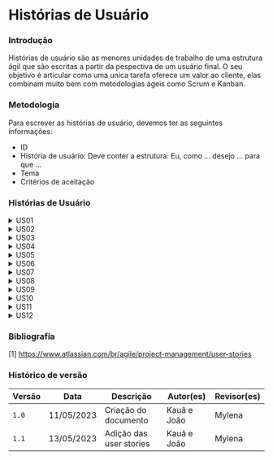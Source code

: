 # Histórias de Usuário

### Introdução
Histórias de usuário são as menores unidades de trabalho de uma estrutura ágil que são escritas a partir da pespectiva de um usuário final. O seu objetivo é articular como uma unica tarefa oferece um valor ao cliente, elas combinam muito bem com metodologias ágeis como Scrum e Kanban.

### Metodologia 
Para escrever as histórias de usuário, devemos ter as seguintes informações:
- ID
- História de usuário: Deve conter a estrutura: Eu, como ... desejo ... para que ...
- Tema
- Critérios de aceitação

### Histórias de Usuário

<details>
   <summary>US01</summary>
   <table>
      <thead>
         <tr>
            <th>Descrição</th>
            <th>Tema</th>
            <th>Critérios de aceitação</th>
         </tr>
      </thead>
      <tbody>
         <tr>
           <td>Eu, como usuário, desejo escrever uma nota com tamanho de minha preferência para que eu possa desenvolver minhas notas na aplicação.</td>
           <td>Notas</td>
           <td>-Poder escrever notas de tamanho variável.</td>
         </tr>
      </tbody>
   </table>
   <div style="text-align: center">
      <p> Tabela 1: História de Usuário 1 (Fonte: Autores, 2023).</p>
   </div>
</details>

<details>
   <summary>US02</summary>
   <table>
      <thead>
         <tr>
            <th>Descrição</th>
            <th>Tema</th>
            <th>Critérios de aceitação</th>
         </tr>
      </thead>
      <tbody>
         <tr>
           <td>Eu, como usuário, desejo visualizar minhas notas, para que eu possa desenvolver minhas notas na aplicação.</td>
           <td>Notas</td>
           <td>-Poder visualizar minhas notas na aplicação.</td>
         </tr>
      </tbody>
   </table>
   <div style="text-align: center">
      <p> Tabela 2: História de Usuário 2 (Fonte: Autores, 2023).</p>
   </div>
</details>

<details>
   <summary>US03</summary>
   <table>
      <thead>
         <tr>
            <th>Descrição</th>
            <th>Tema</th>
            <th>Critérios de aceitação</th>
         </tr>
      </thead>
      <tbody>
         <tr>
           <td>Eu, como usuário, desejo editar minhas notas, para que eu possa desenvolver minhas notas na aplicação.</td>
           <td>Notas</td>
           <td>-Poder editar minhas notas.</td>
         </tr>
      </tbody>
   </table>
   <div style="text-align: center">
      <p> Tabela 3: História de Usuário 3 (Fonte: Autores, 2023).</p>
   </div>
</details>

<details>
   <summary>US04</summary>
   <table>
      <thead>
         <tr>
            <th>Descrição</th>
            <th>Tema</th>
            <th>Critérios de aceitação</th>
         </tr>
      </thead>
      <tbody>
         <tr>
           <td>Eu, como usuário, desejo poder recuperar minhas notas após movê-las para a lixeira.</td>
           <td>Notas</td>
           <td>-Ser capaz de recuperar dados deletados.</td>
         </tr>
      </tbody>
   </table>
   <div style="text-align: center">
      <p> Tabela 4: História de Usuário 4 (Fonte: Autores, 2023).</p>
   </div>
</details>

<details>
   <summary>US05</summary>
   <table>
      <thead>
         <tr>
            <th>Descrição</th>
            <th>Tema</th>
            <th>Critérios de aceitação</th>
         </tr>
      </thead>
      <tbody>
         <tr>
           <td>Eu, como usuário, desejo utilizar o aplicativo em diversas plataformas para que eu possa ter mais conforto para manipular minhas notas.</td>
           <td>Sistema</td>
           <td>-Aplicativo oferecer suporte para diversos sistemas operacionais.</td>
         </tr>
      </tbody>
   </table>
   <div style="text-align: center">
      <p> Tabela 5: História de Usuário 5 (Fonte: Autores, 2023).</p>
   </div>
</details>

<details>
   <summary>US06</summary>
   <table>
      <thead>
         <tr>
            <th>Descrição</th>
            <th>Tema</th>
            <th>Critérios de aceitação</th>
         </tr>
      </thead>
      <tbody>
         <tr>
           <td>Eu, como usuário, desejo poder enviar e receber notas de múltiplas plataformas.</td>
           <td> Sistema</td>
           <td>- Ser capaz de enviar notas para dispositivos diferentes.</br>
               - Ser capaz de receber notas de plataformas diferentes.
          </td>
         </tr>
      </tbody>
   </table>
   <div style="text-align: center">
      <p> Tabela 6: História de Usuário 6 (Fonte: Autores, 2023).</p>
   </div>
</details>

<details>
   <summary>US07</summary>
   <table>
      <thead>
         <tr>
            <th>Descrição</th>
            <th>Tema</th>
            <th>Critérios de aceitação</th>
         </tr>
      </thead>
      <tbody>
         <tr>
           <td>Eu, como usuário, desejo excluir minhas notas para que eu possa me organizar melhor no aplicativo.</td>
           <td>Notas</td>
           <td>- Ser capaz de excluir as notas.</td>
         </tr>
      </tbody>
   </table>
   <div style="text-align: center">
      <p> Tabela 7: História de Usuário 7 (Fonte: Autores, 2023).</p>
   </div>
</details>


<details>
   <summary>US08</summary>
   <table>
      <thead>
         <tr>
            <th>Descrição</th>
            <th>Tema</th>
            <th>Critérios de aceitação</th>
         </tr>
      </thead>
      <tbody>
         <tr>
           <td>Eu, como usuário, desejo separar minhas notas com tags, e filtrá-las caso queira.</td>
           <td>Notas</td>
           <td>
            - Poder utilizar de tags editáveis. </br>
            - Poder filtrar minhas notas usando as tags.</td>
         </tr>
      </tbody>
   </table>
   <div style="text-align: center">
      <p> Tabela 8: História de Usuário 8 (Fonte: Autores, 2023).</p>
   </div>
</details>

<details>
   <summary>US09</summary>
   <table>
      <thead>
         <tr>
            <th>Descrição</th>
            <th>Tema</th>
            <th>Critérios de aceitação</th>
         </tr>
      </thead>
      <tbody>
         <tr>
           <td>Eu, como usuário, desejo separar minhas notas em pastas para que eu possa me organizar melhor no aplicativo.</td>
           <td>Notas</td>
           <td>- Ser capaz de organizar as notas em pastas.</td>
         </tr>
      </tbody>
   </table>
   <div style="text-align: center">
      <p> Tabela 9: História de Usuário 9 (Fonte: Autores, 2023).</p>
   </div>
</details>

<details>
   <summary>US10</summary>
   <table>
      <thead>
         <tr>
            <th>Descrição</th>
            <th>Tema</th>
            <th>Critérios de aceitação</th>
         </tr>
      </thead>
      <tbody>
         <tr>
           <td>Eu, como usuário, desejo escrever em Latex ou equivalentes para notas mais acadêmicas.</td>
           <td>Notas</td>
           <td>- Poder escrever em outros formatos como o Latex.</td>
         </tr>
      </tbody>
   </table>
   <div style="text-align: center">
      <p> Tabela 10: História de Usuário 10 (Fonte: Autores, 2023).</p>
   </div>
</details>

<details>
   <summary>US11</summary>
   <table>
      <thead>
         <tr>
            <th>Descrição</th>
            <th>Tema</th>
            <th>Critérios de aceitação</th>
         </tr>
      </thead>
      <tbody>
         <tr>
           <td>Eu, como usuário, desejo poder excluir minha nota.</td>
           <td>Notas</td>
           <td>- Ser capaz de excluir qualquer anotação.</td>
         </tr>
      </tbody>
   </table>
   <div style="text-align: center">
      <p> Tabela 11: História de Usuário 11 (Fonte: Autores, 2023).</p>
   </div>
</details>


<details>
   <summary>US12</summary>
   <table>
      <thead>
         <tr>
            <th>Descrição</th>
            <th>Tema</th>
            <th>Critérios de aceitação</th>
         </tr>
      </thead>
      <tbody>
         <tr>
           <td>Eu, como usuário, desejo escrever em Markdown ou equivalente para notas mais bem formatadas.</td>
           <td>Notas</td>
           <td>- Poder escrever em Markdown.</td>
         </tr>
      </tbody>
   </table>
   <div style="text-align: center">
      <p> Tabela 12: História de Usuário 12 (Fonte: Autores, 2023).</p>
   </div>
</details>

### Bibliografia
[1] https://www.atlassian.com/br/agile/project-management/user-stories </br>

### Histórico de versão
| Versão | Data | Descrição| Autor(es)| Revisor(es)
|--|--|--|--|--|
| `1.0` |11/05/2023|Criação do documento| Kauã e João | Mylena |
|`1.1` |13/05/2023|Adição das user stories| Kauã e João | Mylena |
